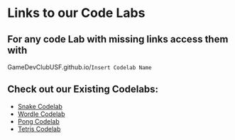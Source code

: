 # Links to our Code Labs
## For any code Lab with missing links access them with 
GameDevClubUSF.github.io/`Insert Codelab Name`

 
## Check out our Existing Codelabs:
* [Snake Codelab](https://gamedevclubusf.github.io/SnakeCodeLab)
* [Wordle Codelab](https://gamedevclubusf.github.io/WordleCodeLab)
* [Pong Codelab](https://gamedevclubusf.github.io/PongCodeLab)
* [Tetris Codelab](https://gamedevclubusf.github.io/TetrisCodeLab/)


